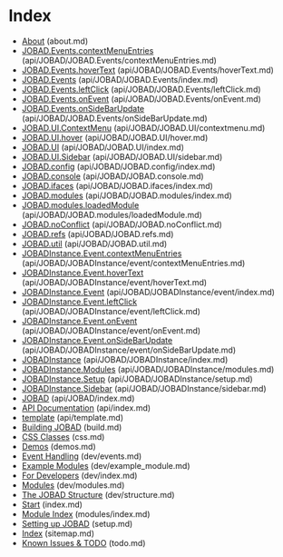 # Index

* [About](about.md) (about.md)
* [JOBAD.Events.contextMenuEntries](api/JOBAD/JOBAD.Events/contextMenuEntries.md) (api/JOBAD/JOBAD.Events/contextMenuEntries.md)
* [JOBAD.Events.hoverText](api/JOBAD/JOBAD.Events/hoverText.md) (api/JOBAD/JOBAD.Events/hoverText.md)
* [JOBAD.Events](api/JOBAD/JOBAD.Events/index.md) (api/JOBAD/JOBAD.Events/index.md)
* [JOBAD.Events.leftClick](api/JOBAD/JOBAD.Events/leftClick.md) (api/JOBAD/JOBAD.Events/leftClick.md)
* [JOBAD.Events.onEvent](api/JOBAD/JOBAD.Events/onEvent.md) (api/JOBAD/JOBAD.Events/onEvent.md)
* [JOBAD.Events.onSideBarUpdate](api/JOBAD/JOBAD.Events/onSideBarUpdate.md) (api/JOBAD/JOBAD.Events/onSideBarUpdate.md)
* [JOBAD.UI.ContextMenu](api/JOBAD/JOBAD.UI/contextmenu.md) (api/JOBAD/JOBAD.UI/contextmenu.md)
* [JOBAD.UI.hover](api/JOBAD/JOBAD.UI/hover.md) (api/JOBAD/JOBAD.UI/hover.md)
* [JOBAD.UI](api/JOBAD/JOBAD.UI/index.md) (api/JOBAD/JOBAD.UI/index.md)
* [JOBAD.UI.Sidebar](api/JOBAD/JOBAD.UI/sidebar.md) (api/JOBAD/JOBAD.UI/sidebar.md)
* [JOBAD.config](api/JOBAD/JOBAD.config/index.md) (api/JOBAD/JOBAD.config/index.md)
* [JOBAD.console](api/JOBAD/JOBAD.console.md) (api/JOBAD/JOBAD.console.md)
* [JOBAD.ifaces](api/JOBAD/JOBAD.ifaces/index.md) (api/JOBAD/JOBAD.ifaces/index.md)
* [JOBAD.modules](api/JOBAD/JOBAD.modules/index.md) (api/JOBAD/JOBAD.modules/index.md)
* [JOBAD.modules.loadedModule](api/JOBAD/JOBAD.modules/loadedModule.md) (api/JOBAD/JOBAD.modules/loadedModule.md)
* [JOBAD.noConflict](api/JOBAD/JOBAD.noConflict.md) (api/JOBAD/JOBAD.noConflict.md)
* [JOBAD.refs](api/JOBAD/JOBAD.refs.md) (api/JOBAD/JOBAD.refs.md)
* [JOBAD.util](api/JOBAD/JOBAD.util.md) (api/JOBAD/JOBAD.util.md)
* [JOBADInstance.Event.contextMenuEntries](api/JOBAD/JOBADInstance/event/contextMenuEntries.md) (api/JOBAD/JOBADInstance/event/contextMenuEntries.md)
* [JOBADInstance.Event.hoverText](api/JOBAD/JOBADInstance/event/hoverText.md) (api/JOBAD/JOBADInstance/event/hoverText.md)
* [JOBADInstance.Event](api/JOBAD/JOBADInstance/event/index.md) (api/JOBAD/JOBADInstance/event/index.md)
* [JOBADInstance.Event.leftClick](api/JOBAD/JOBADInstance/event/leftClick.md) (api/JOBAD/JOBADInstance/event/leftClick.md)
* [JOBADInstance.Event.onEvent](api/JOBAD/JOBADInstance/event/onEvent.md) (api/JOBAD/JOBADInstance/event/onEvent.md)
* [JOBADInstance.Event.onSideBarUpdate](api/JOBAD/JOBADInstance/event/onSideBarUpdate.md) (api/JOBAD/JOBADInstance/event/onSideBarUpdate.md)
* [JOBADInstance](api/JOBAD/JOBADInstance/index.md) (api/JOBAD/JOBADInstance/index.md)
* [JOBADInstance.Modules](api/JOBAD/JOBADInstance/modules.md) (api/JOBAD/JOBADInstance/modules.md)
* [JOBADInstance.Setup](api/JOBAD/JOBADInstance/setup.md) (api/JOBAD/JOBADInstance/setup.md)
* [JOBADInstance.Sidebar](api/JOBAD/JOBADInstance/sidebar.md) (api/JOBAD/JOBADInstance/sidebar.md)
* [JOBAD](api/JOBAD/index.md) (api/JOBAD/index.md)
* [API Documentation](api/index.md) (api/index.md)
* [template](api/template.md) (api/template.md)
* [Building JOBAD](build.md) (build.md)
* [CSS Classes](css.md) (css.md)
* [Demos](demos.md) (demos.md)
* [Event Handling](dev/events.md) (dev/events.md)
* [Example Modules](dev/example_module.md) (dev/example_module.md)
* [For Developers](dev/index.md) (dev/index.md)
* [Modules](dev/modules.md) (dev/modules.md)
* [The JOBAD Structure](dev/structure.md) (dev/structure.md)
* [Start](index.md) (index.md)
* [Module Index](modules/index.md) (modules/index.md)
* [Setting up JOBAD](setup.md) (setup.md)
* [Index](sitemap.md) (sitemap.md)
* [Known Issues & TODO](todo.md) (todo.md)
